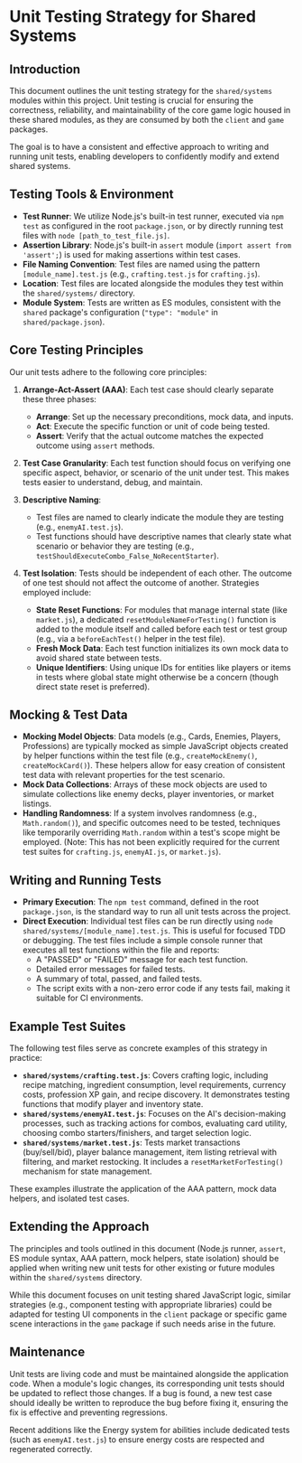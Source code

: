# Unit Testing Strategy for Shared Systems

## Introduction

This document outlines the unit testing strategy for the `shared/systems` modules within this project. Unit testing is crucial for ensuring the correctness, reliability, and maintainability of the core game logic housed in these shared modules, as they are consumed by both the `client` and `game` packages.

The goal is to have a consistent and effective approach to writing and running unit tests, enabling developers to confidently modify and extend shared systems.

## Testing Tools & Environment

-   **Test Runner**: We utilize Node.js's built-in test runner, executed via `npm test` as configured in the root `package.json`, or by directly running test files with `node [path_to_test_file.js]`.
-   **Assertion Library**: Node.js's built-in `assert` module (`import assert from 'assert';`) is used for making assertions within test cases.
-   **File Naming Convention**: Test files are named using the pattern `[module_name].test.js` (e.g., `crafting.test.js` for `crafting.js`).
-   **Location**: Test files are located alongside the modules they test within the `shared/systems/` directory.
-   **Module System**: Tests are written as ES modules, consistent with the `shared` package's configuration (`"type": "module"` in `shared/package.json`).

## Core Testing Principles

Our unit tests adhere to the following core principles:

1.  **Arrange-Act-Assert (AAA)**: Each test case should clearly separate these three phases:
    *   **Arrange**: Set up the necessary preconditions, mock data, and inputs.
    *   **Act**: Execute the specific function or unit of code being tested.
    *   **Assert**: Verify that the actual outcome matches the expected outcome using `assert` methods.

2.  **Test Case Granularity**: Each test function should focus on verifying one specific aspect, behavior, or scenario of the unit under test. This makes tests easier to understand, debug, and maintain.

3.  **Descriptive Naming**:
    *   Test files are named to clearly indicate the module they are testing (e.g., `enemyAI.test.js`).
    *   Test functions should have descriptive names that clearly state what scenario or behavior they are testing (e.g., `testShouldExecuteCombo_False_NoRecentStarter`).

4.  **Test Isolation**: Tests should be independent of each other. The outcome of one test should not affect the outcome of another. Strategies employed include:
    *   **State Reset Functions**: For modules that manage internal state (like `market.js`), a dedicated `resetModuleNameForTesting()` function is added to the module itself and called before each test or test group (e.g., via a `beforeEachTest()` helper in the test file).
    *   **Fresh Mock Data**: Each test function initializes its own mock data to avoid shared state between tests.
    *   **Unique Identifiers**: Using unique IDs for entities like players or items in tests where global state might otherwise be a concern (though direct state reset is preferred).

## Mocking & Test Data

-   **Mocking Model Objects**: Data models (e.g., Cards, Enemies, Players, Professions) are typically mocked as simple JavaScript objects created by helper functions within the test file (e.g., `createMockEnemy()`, `createMockCard()`). These helpers allow for easy creation of consistent test data with relevant properties for the test scenario.
-   **Mock Data Collections**: Arrays of these mock objects are used to simulate collections like enemy decks, player inventories, or market listings.
-   **Handling Randomness**: If a system involves randomness (e.g., `Math.random()`), and specific outcomes need to be tested, techniques like temporarily overriding `Math.random` within a test's scope might be employed. (Note: This has not been explicitly required for the current test suites for `crafting.js`, `enemyAI.js`, or `market.js`).

## Writing and Running Tests

-   **Primary Execution**: The `npm test` command, defined in the root `package.json`, is the standard way to run all unit tests across the project.
-   **Direct Execution**: Individual test files can be run directly using `node shared/systems/[module_name].test.js`. This is useful for focused TDD or debugging. The test files include a simple console runner that executes all test functions within the file and reports:
    *   A "PASSED" or "FAILED" message for each test function.
    *   Detailed error messages for failed tests.
    *   A summary of total, passed, and failed tests.
    *   The script exits with a non-zero error code if any tests fail, making it suitable for CI environments.

## Example Test Suites

The following test files serve as concrete examples of this strategy in practice:

-   **`shared/systems/crafting.test.js`**: Covers crafting logic, including recipe matching, ingredient consumption, level requirements, currency costs, profession XP gain, and recipe discovery. It demonstrates testing functions that modify player and inventory state.
-   **`shared/systems/enemyAI.test.js`**: Focuses on the AI's decision-making processes, such as tracking actions for combos, evaluating card utility, choosing combo starters/finishers, and target selection logic.
-   **`shared/systems/market.test.js`**: Tests market transactions (buy/sell/bid), player balance management, item listing retrieval with filtering, and market restocking. It includes a `resetMarketForTesting()` mechanism for state management.

These examples illustrate the application of the AAA pattern, mock data helpers, and isolated test cases.

## Extending the Approach

The principles and tools outlined in this document (Node.js runner, `assert`, ES module syntax, AAA pattern, mock helpers, state isolation) should be applied when writing new unit tests for other existing or future modules within the `shared/systems` directory.

While this document focuses on unit testing shared JavaScript logic, similar strategies (e.g., component testing with appropriate libraries) could be adapted for testing UI components in the `client` package or specific game scene interactions in the `game` package if such needs arise in the future.

## Maintenance

Unit tests are living code and must be maintained alongside the application code. When a module's logic changes, its corresponding unit tests should be updated to reflect those changes. If a bug is found, a new test case should ideally be written to reproduce the bug before fixing it, ensuring the fix is effective and preventing regressions.

Recent additions like the Energy system for abilities include dedicated tests (such as `enemyAI.test.js`) to ensure energy costs are respected and regenerated correctly.
